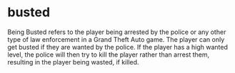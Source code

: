 # busted


Being Busted refers to the player being arrested by the police or any other type of law enforcement in a Grand Theft Auto game. The player can only get busted if they are wanted by the police. If the player has a high wanted level, the police will then try to kill the player rather than arrest them, resulting in the player being wasted, if killed.
